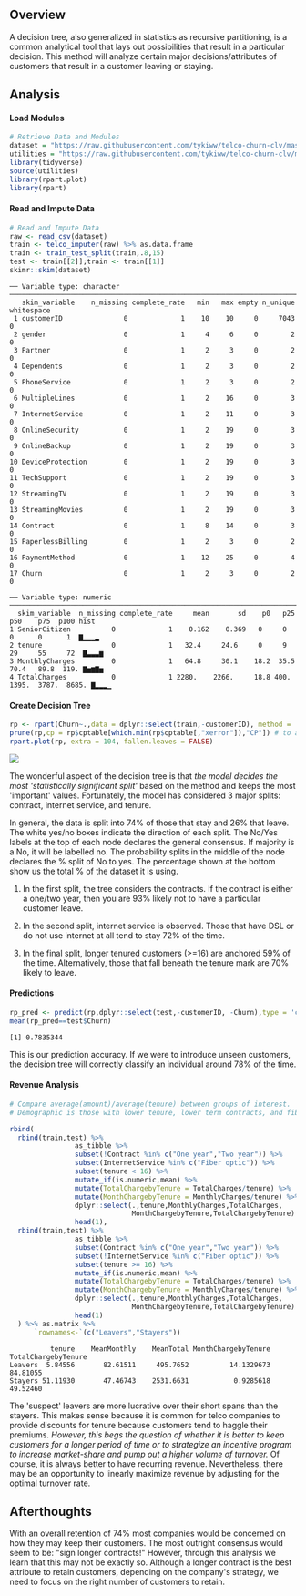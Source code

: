
## Overview

A decision tree, also generalized in statistics as recursive partitioning, is a common analytical tool that lays out possibilities that result in a particular decision. This method will analyze certain major decisions/attributes of customers that result in a customer leaving or staying.

## Analysis

#### Load Modules

```r
# Retrieve Data and Modules
dataset = "https://raw.githubusercontent.com/tykiww/telco-churn-clv/master/dataset/telco.csv"
utilities = "https://raw.githubusercontent.com/tykiww/telco-churn-clv/master/utilities/common.R"
library(tidyverse)
source(utilities)
library(rpart.plot)
library(rpart)
```

#### Read and Impute Data

```r
# Read and Impute Data
raw <- read_csv(dataset)
train <- telco_imputer(raw) %>% as.data.frame
train <- train_test_split(train,.8,15)
test <- train[[2]];train <- train[[1]]
skimr::skim(dataset)
```

    ── Variable type: character ────────────────────────────────────────────────────────────────────────────────────────────────────────────
       skim_variable    n_missing complete_rate   min   max empty n_unique whitespace
     1 customerID               0             1    10    10     0     7043          0
     2 gender                   0             1     4     6     0        2          0
     3 Partner                  0             1     2     3     0        2          0
     4 Dependents               0             1     2     3     0        2          0
     5 PhoneService             0             1     2     3     0        2          0
     6 MultipleLines            0             1     2    16     0        3          0
     7 InternetService          0             1     2    11     0        3          0
     8 OnlineSecurity           0             1     2    19     0        3          0
     9 OnlineBackup             0             1     2    19     0        3          0
    10 DeviceProtection         0             1     2    19     0        3          0
    11 TechSupport              0             1     2    19     0        3          0
    12 StreamingTV              0             1     2    19     0        3          0
    13 StreamingMovies          0             1     2    19     0        3          0
    14 Contract                 0             1     8    14     0        3          0
    15 PaperlessBilling         0             1     2     3     0        2          0
    16 PaymentMethod            0             1    12    25     0        4          0
    17 Churn                    0             1     2     3     0        2          0
    
    ── Variable type: numeric ──────────────────────────────────────────────────────────────────────────────────────────────────────────────
      skim_variable  n_missing complete_rate     mean       sd    p0   p25    p50    p75  p100 hist 
    1 SeniorCitizen          0             1    0.162    0.369   0     0      0      0      1  ▇▁▁▁▂
    2 tenure                 0             1   32.4     24.6     0     9     29     55     72  ▇▃▃▃▆
    3 MonthlyCharges         0             1   64.8     30.1    18.2  35.5   70.4   89.8  119. ▇▅▆▇▅
    4 TotalCharges           0             1 2280.    2266.     18.8 400.  1395.  3787.  8685. ▇▂▂▂▁

#### Create Decision Tree

```r
rp <- rpart(Churn~.,data = dplyr::select(train,-customerID), method = 'class', model = TRUE)
prune(rp,cp = rp$cptable[which.min(rp$cptable[,"xerror"]),"CP"]) # to avoid overfitting
rpart.plot(rp, extra = 104, fallen.leaves = FALSE)
```

![](https://raw.githubusercontent.com/tykiww/telco-churn-clv/master/images/Decision_Tree.png)

The wonderful aspect of the decision tree is that *the model decides the most 'statistically significant split'* based on the method and keeps the most 'important' values. Fortunately, the model has considered 3 major splits: contract, internet service, and tenure.

In general, the data is split into 74% of those that stay and 26% that leave. The white yes/no boxes indicate the direction of each split. The No/Yes labels at the top of each node declares the general consensus. If majority is a No, it will be labelled no. The probability splits in the middle of the node declares the % split of No to yes. The percentage shown at the bottom show us the total % of the dataset it is using.

1) In the first split, the tree considers the contracts. If the contract is either a one/two year, then you are 93% likely not to have a particular customer leave.

2) In the second split, internet service is observed. Those that have DSL or do not use internet at all tend to stay 72% of the time. 

3) In the final split, longer tenured customers (>=16) are anchored 59% of the time. Alternatively, those that fall beneath the tenure mark are 70% likely to leave.

#### Predictions

```r
rp_pred <- predict(rp,dplyr::select(test,-customerID, -Churn),type = 'class')
mean(rp_pred==test$Churn)
```

    [1] 0.7835344

This is our prediction accuracy. If we were to introduce unseen customers, the decision tree will correctly classify an individual around 78% of the time. 

#### Revenue Analysis

```r
# Compare average(amount)/average(tenure) between groups of interest.
# Demographic is those with lower tenure, lower term contracts, and fiberoptic internet.

rbind(
  rbind(train,test) %>% 
                as_tibble %>%
                subset(!Contract %in% c("One year","Two year")) %>%
                subset(InternetService %in% c("Fiber optic")) %>%
                subset(tenure < 16) %>%
                mutate_if(is.numeric,mean) %>%
                mutate(TotalChargebyTenure = TotalCharges/tenure) %>%
                mutate(MonthChargebyTenure = MonthlyCharges/tenure) %>%
                dplyr::select(.,tenure,MonthlyCharges,TotalCharges,
                              MonthChargebyTenure,TotalChargebyTenure) %>%
                head(1),
  rbind(train,test) %>% 
                as_tibble %>%
                subset(Contract %in% c("One year","Two year")) %>%
                subset(!InternetService %in% c("Fiber optic")) %>%
                subset(tenure >= 16) %>%
                mutate_if(is.numeric,mean) %>%
                mutate(TotalChargebyTenure = TotalCharges/tenure) %>%
                mutate(MonthChargebyTenure = MonthlyCharges/tenure) %>%
                dplyr::select(.,tenure,MonthlyCharges,TotalCharges,
                              MonthChargebyTenure,TotalChargebyTenure) %>%
                head(1)
  ) %>% as.matrix %>% 
      `rownames<-`(c("Leavers","Stayers"))
```

              tenure    MeanMonthly    MeanTotal MonthChargebyTenure TotalChargebyTenure
    Leavers  5.84556       82.61511     495.7652          14.1329673            84.81055
    Stayers 51.11930       47.46743    2531.6631           0.9285618            49.52460

The 'suspect' leavers are more lucrative over their short spans than the stayers. This makes sense because it is common for telco companies to provide discounts for tenure because customers tend to haggle their premiums. *However, this begs the question of whether it is better to keep customers for a longer period of time or to strategize an incentive program to increase market-share and pump out a higher volume of turnover.* Of course, it is always better to have recurring revenue. Nevertheless, there may be an opportunity to linearly maximize revenue by adjusting for the optimal turnover rate.

## Afterthoughts

With an overall retention of 74% most companies would be concerned on how they may keep their customers. The most outright consensus would seem to be: "sign longer contracts!" However, through this analysis we learn that this may not be exactly so. Although a longer contract is the best attribute to retain customers, depending on the company's strategy, we need to focus on the right number of customers to retain.


